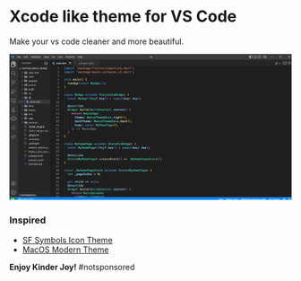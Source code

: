 # Xcode like theme for VS Code

Make your vs code cleaner and more beautiful.

![fisrt screenshot](assets/Screenshot-1.png)

### Inspired

* [SF Symbols Icon Theme](https://marketplace.visualstudio.com/items?itemName=j-f1.sf-symbols)
* [MacOS Modern Theme](https://marketplace.visualstudio.com/items?itemName=davidbwaters.macos-modern-theme)

**Enjoy Kinder Joy!** #notsponsored
